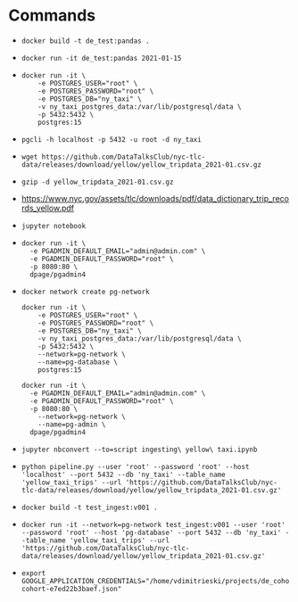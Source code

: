 # Commands

- ```
  docker build -t de_test:pandas .
  ```
- ```
  docker run -it de_test:pandas 2021-01-15
  ```
- ```
  docker run -it \
      -e POSTGRES_USER="root" \
      -e POSTGRES_PASSWORD="root" \
      -e POSTGRES_DB="ny_taxi" \
      -v ny_taxi_postgres_data:/var/lib/postgresql/data \
      -p 5432:5432 \
      postgres:15
  ```
- ```
  pgcli -h localhost -p 5432 -u root -d ny_taxi
  ```

- ```
  wget https://github.com/DataTalksClub/nyc-tlc-data/releases/download/yellow/yellow_tripdata_2021-01.csv.gz
  ```

- ```
  gzip -d yellow_tripdata_2021-01.csv.gz
  ```

- https://www.nyc.gov/assets/tlc/downloads/pdf/data_dictionary_trip_records_yellow.pdf

- ```
  jupyter notebook
  ```

- ```
  docker run -it \
    -e PGADMIN_DEFAULT_EMAIL="admin@admin.com" \
    -e PGADMIN_DEFAULT_PASSWORD="root" \
    -p 8080:80 \
    dpage/pgadmin4
  ```

- ```
  docker network create pg-network

  docker run -it \
      -e POSTGRES_USER="root" \
      -e POSTGRES_PASSWORD="root" \
      -e POSTGRES_DB="ny_taxi" \
      -v ny_taxi_postgres_data:/var/lib/postgresql/data \
      -p 5432:5432 \
      --network=pg-network \
      --name=pg-database \
      postgres:15

  docker run -it \
    -e PGADMIN_DEFAULT_EMAIL="admin@admin.com" \
    -e PGADMIN_DEFAULT_PASSWORD="root" \
    -p 8080:80 \
      --network=pg-network \
      --name=pg-admin \
    dpage/pgadmin4
  ```

- ```
  jupyter nbconvert --to=script ingesting\ yellow\ taxi.ipynb
  ```
- ```
  python pipeline.py --user 'root' --password 'root' --host 'localhost' --port 5432 --db 'ny_taxi' --table_name 'yellow_taxi_trips' --url 'https://github.com/DataTalksClub/nyc-tlc-data/releases/download/yellow/yellow_tripdata_2021-01.csv.gz'
  ```
- ```
  docker build -t test_ingest:v001 .
  ```
- ```
  docker run -it --network=pg-network test_ingest:v001 --user 'root' --password 'root' --host 'pg-database' --port 5432 --db 'ny_taxi' --table_name 'yellow_taxi_trips' --url 'https://github.com/DataTalksClub/nyc-tlc-data/releases/download/yellow/yellow_tripdata_2021-01.csv.gz'
  ```
- ```
  export GOOGLE_APPLICATION_CREDENTIALS="/home/vdimitrieski/projects/de_cohort_2023/de-cohort-e7ed22b3baef.json"
  ```